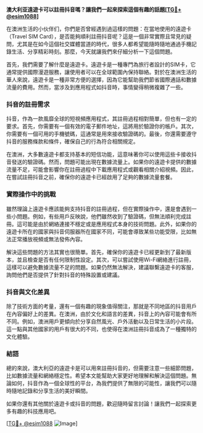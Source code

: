 **澳大利亚遠遊卡可以註冊抖音嗎？讓我們一起來探索這個有趣的話題[[TG💪+ @esim1088](https://t.me/s/esim1088)]**

在澳洲生活的小伙伴们，你們是否曾經遇到過這樣的問題：在當地使用的遠遊卡（Travel SIM Card），是否能夠順利註冊抖音呢？這是一個非常實際且常見的疑問，尤其是在如今這個社交媒體當道的時代，很多人都希望能隨時隨地通過手機記錄生活、分享精彩時刻。那麼，今天就讓我們來仔細分析一下這個問題。

首先，我們需要了解什麼是遠遊卡。遠遊卡是一種專門為旅行者設計的SIM卡，它通常提供國際漫遊服務，讓使用者可以在全球範圍內保持聯絡。對於在澳洲生活的華人來說，遠遊卡是一種非常方便的選擇，因為它能幫助我們節省國際通話和數據流量的費用。然而，當涉及到應用程式如抖音時，事情變得稍微複雜了一些。

### 抖音的註冊需求

抖音，作為一款風靡全球的短視頻應用程式，其註冊過程相對簡單，但也有一定的要求。首先，你需要有一個有效的電子郵件地址，這將用於驗證你的帳戶。其次，你需要有一個可用的手機號碼，這通常是用來接收驗證碼的。最後，你還需要遵守抖音的服務條款和條件，確保自己的行為符合相關規定。

在澳洲，大多數遠遊卡都支持基本的短信功能，這意味著你可以使用這些卡接收抖音發送的驗證碼。然而，問題可能出現在數據流量上。如果你的遠遊卡提供的數據流量不足，可能會影響你在註冊過程中下載應用程式或觀看相關介紹視頻。因此，在嘗試註冊抖音之前，確保你的遠遊卡已經啟用了足夠的數據流量套餐。

### 實際操作中的挑戰

雖然理論上遠遊卡應該能夠支持抖音的註冊過程，但在實際操作中，還是會遇到一些小問題。例如，有些用戶反映說，他們雖然收到了驗證碼，但無法順利完成註冊。這可能是由於網絡連接不穩定或是應用程式本身的技術問題。此外，如果你的遠遊卡所在的國家與抖音伺服器所在國家不同，可能會導致某些功能受限，比如無法正常播放視頻或無法發佈內容。

解決這些問題的方法其實也很簡單。首先，確保你的遠遊卡已經更新到了最新版本，並且檢查是否有任何限制性設定。其次，可以嘗試使用Wi-Fi網絡進行註冊，這樣可以避免數據流量不足的問題。如果仍然無法解決，建議聯繫遠遊卡的客服，詢問他們是否提供了針對抖音的特殊設置或建議。

### 抖音與文化差異

除了技術方面的考量，還有一個有趣的現象值得關注，那就是不同地區的抖音用戶在內容偏好上的差異。在澳洲，由於文化和語言的差異，抖音上的內容可能會有所不同。例如，澳洲用戶更傾向於分享自然風光、戶外活動以及日常生活的小片段。這一點與其他國家的用戶有很大的不同，也使得在澳洲註冊抖音成為了一種獨特的文化體驗。

### 結語

總的來說，澳大利亞的遠遊卡是可以用來註冊抖音的，但需要注意一些細節問題，比如數據流量和網絡穩定性。希望本文能幫助大家更好地理解和解決這個問題。無論如何，抖音作為一個全球性的平台，為我們提供了無限的可能性，讓我們可以隨時隨地記錄和分享生活的美好瞬間。

如果你還有其他關於遠遊卡或抖音的問題，歡迎隨時留言討論！讓我們一起探索更多有趣的科技應用吧。

[[TG💪+ @esim1088](https://t.me/s/esim1088) ![Image](https://i.postimg.cc/4NQfJmqS/Snipaste-2025-05-13-00-14-12.png)]